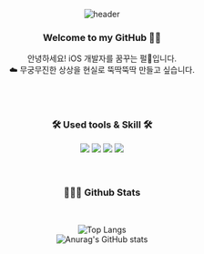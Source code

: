 <div align="center">
  
  ![header](https://capsule-render.vercel.app/api?type=waving&color=f6d6d2&text=Pearl's%20GitHub🫧&fontColor=344d70&animation=twinkling&fontAlignY=70&fontSize=50)

  
  ### Welcome to my GitHub 👋🏻
  안녕하세요! iOS 개발자를 꿈꾸는 펄🫧입니다.   
  ☁️ 무궁무진한 상상을 현실로 뚝딱뚝딱 만들고 싶습니다.
  
   <br/>
   <br/>

   ###  🛠️ Used tools & Skill 🛠️
  <img src="https://img.shields.io/badge/Swift-F05138?style=for-the-badge&logo=swift&logoColor=white"/>
  <img src="https://img.shields.io/badge/JAVA-007396?style=for-the-badge&logo=java&logoColor=white">
  <img src="https://img.shields.io/badge/git-F05032?style=for-the-badge&logo=git&logoColor=white"/>
  <img src="https://img.shields.io/badge/github-181717?style=for-the-badge&logo=github&logoColor=white">
  
  
   <br/>
   <br/>
   <br/>

   ### 👩🏻‍💻 Github Stats
 
  <br/>
  
  ![Top Langs](https://github-readme-stats.vercel.app/api/top-langs/?username=jyubong&layout=compact&title_color=ea9999)   
    ![Anurag's GitHub stats](https://github-readme-stats.vercel.app/api?username=jyubong&show_icons=true&title_color=ea9999&icon_color=552b3c&include_all_commits=true)

</div>
